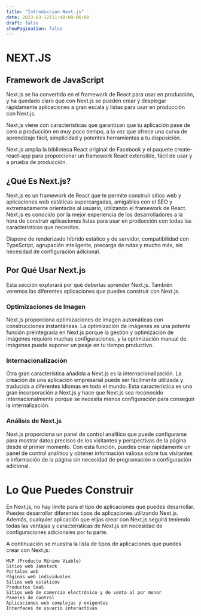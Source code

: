 ```yaml
---
title: "Introduccion Next.js"
date: 2023-03-12T11:48:09-06:00
draft: false
showPagination: false
---
```

# NEXT.JS 
## Framework de JavaScript

Next.js se ha convertido en el framework de React para usar en producción, y ha quedado claro que con Next.js se pueden crear y desplegar rápidamente aplicaciones a gran escala y listas para usar en producción con Next.js.

Next.js viene con características que garantizan que tu aplicación pase de cero a producción en muy poco tiempo, a la vez que ofrece una curva de aprendizaje fácil, simplicidad y potentes herramientas a tu disposición.

Next.js amplía la biblioteca React original de Facebook y el paquete create-react-app para proporcionar un framework React extensible, fácil de usar y a prueba de producción.

## ¿Qué Es Next.js?

Next.js es un framework de React que te permite construir sitios web y aplicaciones web estáticas supercargadas, amigables con el SEO y extremadamente orientadas al usuario, utilizando el framework de React. Next.js es conocido por la mejor experiencia de los desarrolladores a la hora de construir aplicaciones listas para usar en producción con todas las características que necesitas.

Dispone de renderizado híbrido estático y de servidor, compatibilidad con TypeScript, agrupación inteligente, precarga de rutas y mucho más, sin necesidad de configuración adicional.

## Por Qué Usar Next.js

Esta sección explorará por qué deberías aprender Next.js. También veremos las diferentes aplicaciones que puedes construir con Next.js.

### Optimizaciones de Imagen

Next.js proporciona optimizaciones de imagen automáticas con construcciones instantáneas. La optimización de imágenes es una potente función preintegrada en Next.js porque la gestión y optimización de imágenes requiere muchas configuraciones, y la optimización manual de imágenes puede suponer un peaje en tu tiempo productivo.
### Internacionalización

Otra gran característica añadida a Next.js es la internacionalización. La creación de una aplicación empresarial puede ser fácilmente utilizada y traducida a diferentes idiomas en todo el mundo. Esta característica es una gran incorporación a Next.js y hace que Next.js sea reconocido internacionalmente porque se necesita menos configuración para conseguir la internalización.
### Análisis de Next.js

Next.js proporciona un panel de control analítico que puede configurarse para mostrar datos precisos de los visitantes y perspectivas de la página desde el primer momento. Con esta función, puedes crear rápidamente un panel de control analítico y obtener información valiosa sobre tus visitantes e información de la página sin necesidad de programación o configuración adicional.


# Lo Que Puedes Construir

En Next.js, no hay límite para el tipo de aplicaciones que puedes desarrollar. Puedes desarrollar diferentes tipos de aplicaciones utilizando Next.js. Además, cualquier aplicación que elijas crear con Next.js seguirá teniendo todas las ventajas y características de Next.js sin necesidad de configuraciones adicionales por tu parte.

A continuación se muestra la lista de tipos de aplicaciones que puedes crear con Next.js:

    MVP (Producto Mínimo Viable)
    Sitios web Jamstack
    Portales web
    Páginas web individuales
    Sitios web estáticos
    Productos SaaS
    Sitios web de comercio electrónico y de venta al por menor
    Paneles de control
    Aplicaciones web complejas y exigentes
    Interfaces de usuario interactivas
